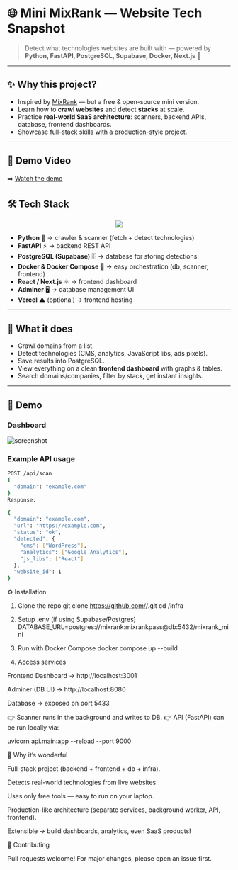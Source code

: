 # 🌐 Mini MixRank — Website Tech Snapshot

> Detect what technologies websites are built with — powered by **Python, FastAPI, PostgreSQL, Supabase, Docker, Next.js** 🚀

---

## ✨ Why this project?
- Inspired by [MixRank](https://mixrank.com/) — but a free & open-source mini version.  
- Learn how to **crawl websites** and detect **stacks** at scale.  
- Practice **real-world SaaS architecture**: scanners, backend APIs, database, frontend dashboards.  
- Showcase full-stack skills with a production-style project.  

---

## 🎥 Demo Video

➡️ [Watch the demo](https://github.com/konvictgit/website-tech-snapshot/blob/main/docs/demo.mp4?raw=true)


## 🛠️ Tech Stack  

<p align="center">
  <img src="https://skillicons.dev/icons?i=python,fastapi,postgresql,docker,react,nextjs,vercel,github" />
</p>

- **Python** 🐍 → crawler & scanner (fetch + detect technologies)  
- **FastAPI** ⚡ → backend REST API  
- **PostgreSQL (Supabase)** 🗄️ → database for storing detections  
- **Docker & Docker Compose** 🐳 → easy orchestration (db, scanner, frontend)  
- **React / Next.js** ⚛️ → frontend dashboard  
- **Adminer** 🖥️ → database management UI  
- **Vercel** ▲ (optional) → frontend hosting  

---

## 🚀 What it does
- Crawl domains from a list.  
- Detect technologies (CMS, analytics, JavaScript libs, ads pixels).  
- Save results into PostgreSQL.  
- View everything on a clean **frontend dashboard** with graphs & tables.  
- Search domains/companies, filter by stack, get instant insights.  

---

## 📸 Demo

### Dashboard  
![screenshot](docs/dashboard.png) <!-- Add a real screenshot path -->

### Example API usage  
```bash
POST /api/scan
{
  "domain": "example.com"
}
Response:

{
  "domain": "example.com",
  "url": "https://example.com",
  "status": "ok",
  "detected": {
    "cms": ["WordPress"],
    "analytics": ["Google Analytics"],
    "js_libs": ["React"]
  },
  "website_id": 1
}
```
⚙️ Installation
1. Clone the repo
git clone https://github.com/<your-username>/<repo-name>.git
cd <repo-name>/infra

2. Setup .env (if using Supabase/Postgres)
DATABASE_URL=postgres://mixrank:mixrankpass@db:5432/mixrank_mini

3. Run with Docker Compose
docker compose up --build

4. Access services

Frontend Dashboard → http://localhost:3001

Adminer (DB UI) → http://localhost:8080

Database → exposed on port 5433

👉 Scanner runs in the background and writes to DB.
👉 API (FastAPI) can be run locally via:

uvicorn api.main:app --reload --port 9000

🌟 Why it’s wonderful

Full-stack project (backend + frontend + db + infra).

Detects real-world technologies from live websites.

Uses only free tools — easy to run on your laptop.

Production-like architecture (separate services, background worker, API, frontend).

Extensible → build dashboards, analytics, even SaaS products!

🤝 Contributing

Pull requests welcome! For major changes, please open an issue first.
